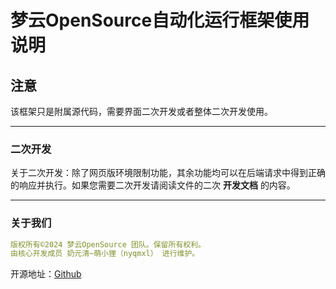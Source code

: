 # 梦云OpenSource自动化运行框架使用说明



## 注意

该框架只是附属源代码，需要界面二次开发或者整体二次开发使用。

---

### 二次开发

关于二次开发：除了网页版环境限制功能，其余功能均可以在后端请求中得到正确的响应并执行。如果您需要二次开发请阅读文件的二次 **开发文档** 的内容。

---

### 关于我们

```yaml
版权所有©2024 梦云OpenSource 团队。保留所有权利。
由核心开发成员 奶元清~萌小狸（nyqmxl） 进行维护。
```

开源地址：[Github](https://github.com/nyqmxl/Android_Automated_Management)
